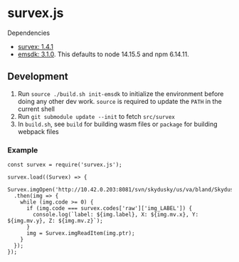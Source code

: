 # survex.js

Dependencies
- [survex: 1.4.1](https://github.com/ojwb/survex/tree/v1.4.1)
- [emsdk: 3.1.0](https://github.com/emscripten-core/emsdk/tree/3.1.0). This defaults to node 14.15.5 and npm 6.14.11.


## Development
1. Run `source ./build.sh init-emsdk` to initialize the environment before doing any other dev work. `source` is required to update the `PATH` in the current shell
1. Run `git submodule update --init` to fetch `src/survex`
1. In `build.sh`, see `build` for building wasm files or `package` for building webpack files


### Example

```
const survex = require('survex.js');

survex.load((Survex) => {
  Survex.imgOpen('http://10.42.0.203:8081/svn/skydusky/us/va/bland/Skydusky/Skydusky.3d')
  .then(img => {
    while (img.code >= 0) {
      if (img.code === survex.codes['raw']['img_LABEL']) {
        console.log(`label: ${img.label}, X: ${img.mv.x}, Y: ${img.mv.y}, Z: ${img.mv.z}`);
      }
      img = Survex.imgReadItem(img.ptr);
    }
  });
});
```
